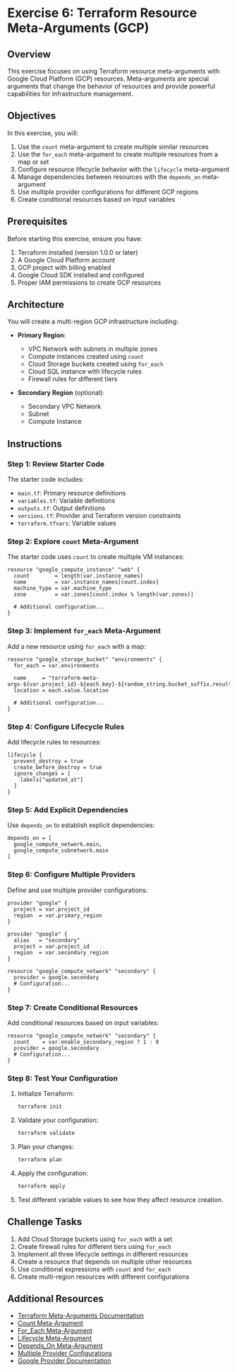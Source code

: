 # Exercise 6: Terraform Resource Meta-Arguments (GCP)

## Overview

This exercise focuses on using Terraform resource meta-arguments with Google Cloud Platform (GCP) resources. Meta-arguments are special arguments that change the behavior of resources and provide powerful capabilities for infrastructure management.

## Objectives

In this exercise, you will:

1. Use the `count` meta-argument to create multiple similar resources
2. Use the `for_each` meta-argument to create multiple resources from a map or set
3. Configure resource lifecycle behavior with the `lifecycle` meta-argument
4. Manage dependencies between resources with the `depends_on` meta-argument
5. Use multiple provider configurations for different GCP regions
6. Create conditional resources based on input variables

## Prerequisites

Before starting this exercise, ensure you have:

1. Terraform installed (version 1.0.0 or later)
2. A Google Cloud Platform account
3. GCP project with billing enabled
4. Google Cloud SDK installed and configured
5. Proper IAM permissions to create GCP resources

## Architecture

You will create a multi-region GCP infrastructure including:

- **Primary Region**:
  - VPC Network with subnets in multiple zones
  - Compute instances created using `count`
  - Cloud Storage buckets created using `for_each`
  - Cloud SQL instance with lifecycle rules
  - Firewall rules for different tiers

- **Secondary Region** (optional):
  - Secondary VPC Network
  - Subnet
  - Compute Instance

## Instructions

### Step 1: Review Starter Code

The starter code includes:
- `main.tf`: Primary resource definitions
- `variables.tf`: Variable definitions
- `outputs.tf`: Output definitions
- `versions.tf`: Provider and Terraform version constraints
- `terraform.tfvars`: Variable values

### Step 2: Explore `count` Meta-Argument

The starter code uses `count` to create multiple VM instances:

```hcl
resource "google_compute_instance" "web" {
  count        = length(var.instance_names)
  name         = var.instance_names[count.index]
  machine_type = var.machine_type
  zone         = var.zones[count.index % length(var.zones)]
  
  # Additional configuration...
}
```

### Step 3: Implement `for_each` Meta-Argument

Add a new resource using `for_each` with a map:

```hcl
resource "google_storage_bucket" "environments" {
  for_each = var.environments

  name     = "terraform-meta-args-${var.project_id}-${each.key}-${random_string.bucket_suffix.result}"
  location = each.value.location

  # Additional configuration...
}
```

### Step 4: Configure Lifecycle Rules

Add lifecycle rules to resources:

```hcl
lifecycle {
  prevent_destroy = true
  create_before_destroy = true
  ignore_changes = [
    labels["updated_at"]
  ]
}
```

### Step 5: Add Explicit Dependencies

Use `depends_on` to establish explicit dependencies:

```hcl
depends_on = [
  google_compute_network.main,
  google_compute_subnetwork.main
]
```

### Step 6: Configure Multiple Providers

Define and use multiple provider configurations:

```hcl
provider "google" {
  project = var.project_id
  region  = var.primary_region
}

provider "google" {
  alias   = "secondary"
  project = var.project_id
  region  = var.secondary_region
}

resource "google_compute_network" "secondary" {
  provider = google.secondary
  # Configuration...
}
```

### Step 7: Create Conditional Resources

Add conditional resources based on input variables:

```hcl
resource "google_compute_network" "secondary" {
  count    = var.enable_secondary_region ? 1 : 0
  provider = google.secondary
  # Configuration...
}
```

### Step 8: Test Your Configuration

1. Initialize Terraform:
   ```bash
   terraform init
   ```

2. Validate your configuration:
   ```bash
   terraform validate
   ```

3. Plan your changes:
   ```bash
   terraform plan
   ```

4. Apply the configuration:
   ```bash
   terraform apply
   ```

5. Test different variable values to see how they affect resource creation.

## Challenge Tasks

1. Add Cloud Storage buckets using `for_each` with a set
2. Create firewall rules for different tiers using `for_each`
3. Implement all three lifecycle settings in different resources
4. Create a resource that depends on multiple other resources
5. Use conditional expressions with `count` and `for_each`
6. Create multi-region resources with different configurations

## Additional Resources

- [Terraform Meta-Arguments Documentation](https://www.terraform.io/docs/language/meta-arguments/index.html)
- [Count Meta-Argument](https://www.terraform.io/docs/language/meta-arguments/count.html)
- [For_Each Meta-Argument](https://www.terraform.io/docs/language/meta-arguments/for_each.html)
- [Lifecycle Meta-Argument](https://www.terraform.io/docs/language/meta-arguments/lifecycle.html)
- [Depends_On Meta-Argument](https://www.terraform.io/docs/language/meta-arguments/depends_on.html)
- [Multiple Provider Configurations](https://www.terraform.io/docs/language/providers/configuration.html)
- [Google Provider Documentation](https://registry.terraform.io/providers/hashicorp/google/latest/docs)